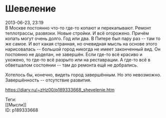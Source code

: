 Шевеление
==========

   
 2013-06-23, 23:19   
  В Москве постоянно что-то где-то копают и перекапывают. Ремонт теплотрассы, развязки. Новые стройки. И всё огорожено. Причём копать могут очень долго. Год или два. В Питере был пару раз -- там то же самое. И вот какая странная, но очевидная мысль на основе этого нарисовалась -- большой город никогда не имеет законченный вид. Он постоянно не доделан, не завершён. Если где-то всё красиво и ухожено, то где-то всё разрыто или на реставрации. А где-то всё в обветшалом состоянии -- там до ремонта ещё не добрались.   
   
 Хотелось бы, конечно, видеть город завершённым. Но это невозможно. Завершённость -- отсутствие развития.   
    
 <https://diary.ru/~zHz00/p189333668_shevelenie.htm>   
   
 Теги:   
 [[Мысли]]   
 ID: p189333668
